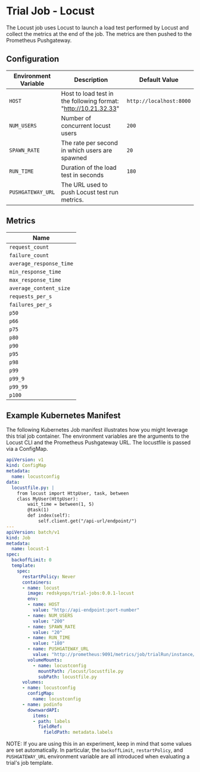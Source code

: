 # Trial Job - Locust

The Locust job uses Locust to launch a load test performed by Locust and collect the metrics at the end of the job. The metrics are then pushed to the Prometheus Pushgateway.

## Configuration

| Environment Variable | Description | Default Value |
| -------------------- | ----------- | ------------- |
| `HOST`               | Host to load test in the following format: "http://10.21.32.33" | `http://localhost:8000` |
| `NUM_USERS`          | Number of concurrent locust users | `200` |
| `SPAWN_RATE`         | The rate per second in which users are spawned | `20` |
| `RUN_TIME`           | Duration of the load test in seconds | `180` |
| `PUSHGATEWAY_URL`    | The URL used to push Locust test run metrics. | |

## Metrics

| Name |
| ---- |
| `request_count` |
| `failure_count` |
| `average_response_time` |
| `min_response_time` |
| `max_response_time` |
| `average_content_size` |
| `requests_per_s` |
| `failures_per_s` |
| `p50` |
| `p66` |
| `p75` |
| `p80` |
| `p90` |
| `p95` |
| `p98` |
| `p99` |
| `p99_9` |
| `p99_99` |
| `p100` |

## Example Kubernetes Manifest

The following Kubernetes Job manifest illustrates how you might leverage this trial job container. The environment variables are the arguments to the Locust CLI and the Prometheus Pushgateway URL. The locustfile is passed via a ConfigMap.

```yaml
apiVersion: v1
kind: ConfigMap
metadata:
  name: locustconfig
data:
  locustfile.py: |
    from locust import HttpUser, task, between
    class MyUser(HttpUser):
        wait_time = between(1, 5)
        @task(1)
        def index(self):
            self.client.get("/api-url/endpoint/")
---
apiVersion: batch/v1
kind: Job
metadata:
  name: locust-1
spec:
  backoffLimit: 0
  template:
    spec:
      restartPolicy: Never
      containers:
      - name: locust
        image: redskyops/trial-jobs:0.0.1-locust
        env:
        - name: HOST
          value: "http://api-endpoint:port-number"
        - name: NUM_USERS
          value: "200"
        - name: SPAWN_RATE
          value: "20"
        - name: RUN_TIME
          value: "180"
        - name: PUSHGATEWAY_URL
          value: "http://prometheus:9091/metrics/job/trialRun/instance/locust-1"
        volumeMounts:
          - name: locustconfig
            mountPath: /locust/locustfile.py
            subPath: locustfile.py
      volumes:
      - name: locustconfig
        configMap:
          name: locustconfig
      - name: podinfo
        downwardAPI:
          items:
          - path: labels
            fieldRef:
              fieldPath: metadata.labels
```

NOTE: If you are using this in an experiment, keep in mind that some values are set automatically. In particular, the `backoffLimit`, `restartPolicy`, and `PUSHGATEWAY_URL` environment variable are all introduced when evaluating a trial's job template.
